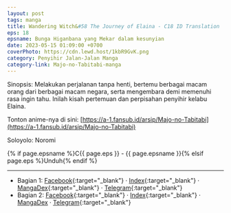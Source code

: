```yaml
---
layout: post
tags: manga
title: Wandering Witch&#58 The Journey of Elaina - C18 ID Translation
eps: 18
epsname: Bunga Higanbana yang Mekar dalam kesunyian
date: 2023-05-15 01:09:00 +0700
coverPhoto: https://cdn.lewd.host/1kbR9GvK.png
category: Penyihir Jalan-Jalan Manga
category-link: Majo-no-Tabitabi-manga
---
```


Sinopsis: Melakukan perjalanan tanpa henti, bertemu berbagai macam orang dari berbagai macam negara, serta mengembara demi memenuhi rasa ingin tahu. Inilah kisah pertemuan dan perpisahan penyihir kelabu Elaina.

Tonton anime-nya di sini: [https://a-1.fansub.id/arsip/Majo-no-Tabitabi](https://a-1.fansub.id/arsip/Majo-no-Tabitabi)

Soloyolo: Noromi

{% if page.epsname %}C{{ page.eps }} - {{ page.epsname }}{% elsif page.eps %}Unduh{% endif %}

---
- Bagian 1: [Facebook](https://www.facebook.com/a1fansub/posts/pfbid0mF2VB3DysvQmMd1GddHK7xA1iSCxj2NJPSKFYxJrQ31KM6T4sWAUwN7ddeZJWgADl){:target="_blank"} &middot; [Index](https://bit.ly/elainabab18-1v2){:target="_blank"} &middot; [MangaDex](https://mangadex.org/chapter/6f62a10a-85bd-4160-abdd-e2de5162b3f5){:target="_blank"} &middot; [Telegram](https://t.me/a1fansubweeklies/286){:target="_blank"}
- Bagian 2: [Facebook](https://www.facebook.com/a1fansub/posts/pfbid0eZfYmB46DpziwEhXM5njPRdtzTR1yqTSFjnsoZMaA6QpDkjhcMPvivCaagc41UuHl){:target="_blank"} &middot; [Index](https://bit.ly/elainabab18-2){:target="_blank"} &middot; [MangaDex](https://mangadex.org/chapter/ec4af8e5-55f9-4568-950c-7ff0a59d3893) &middot; [Telegram](https://t.me/a1fansubweeklies/287){:target="_blank"}